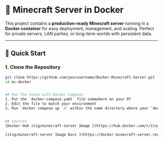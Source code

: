 # 🧱 Minecraft Server in Docker

This project contains a **production-ready Minecraft server** running in a **Docker container** for easy deployment, management, and scaling. Perfect for private servers, LAN parties, or long-term worlds with persistent data.

---

## 🚀 Quick Start

### 1. Clone the Repository

```bash
git clone https://github.com/yourusername/Docker-Minecraft-Server.git
cd mc-docker


## Run The Stack with Docker Compose
1. Put the `docker-compose.yaml` file somewhere on your PC
2. Edit the file to match your environment
3. Run `docker compose up -d` within the same directory where your `docker-compose.yaml` file resides.


## Sources
[Docker Hub itzg/minecraft-server Image ](https://hub.docker.com/r/itzg/minecraft-server)

[itzg/minecraft-server Image Docs ](https://docker-minecraft-server.readthedocs.io/en/latest/)